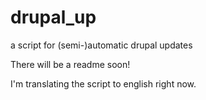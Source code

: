 # drupal_up
a script for (semi-)automatic drupal updates

There will be a readme soon!

I'm translating the script to english right now.